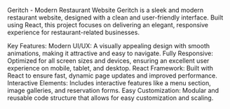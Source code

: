 Geritch - Modern Restaurant Website
Geritch is a sleek and modern restaurant website, designed with a clean and user-friendly interface. Built using React, this project focuses on delivering an elegant, responsive experience for restaurant-related businesses.


Key Features:
Modern UI/UX: A visually appealing design with smooth animations, making it attractive and easy to navigate.
Fully Responsive: Optimized for all screen sizes and devices, ensuring an excellent user experience on mobile, tablet, and desktop.
React Framework: Built with React to ensure fast, dynamic page updates and improved performance.
Interactive Elements: Includes interactive features like a menu section, image galleries, and reservation forms.
Easy Customization: Modular and reusable code structure that allows for easy customization and scaling.
